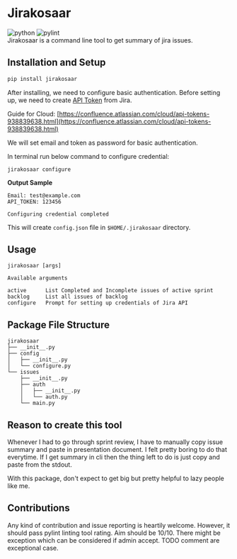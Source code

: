 # Jirakosaar
![python](https://img.shields.io/badge/python-3.6%20%7C%203.7%20%7C%203.8-blue) ![pylint](https://img.shields.io/badge/pylint-9.70-brightgreen)  
Jirakosaar is a command line tool to get summary of jira issues.

## Installation and Setup
```bash
pip install jirakosaar
```
After installing, we need to configure basic authentication. Before setting up, we need to create [API Token](https://id.atlassian.com/manage-profile/security/api-tokens) from Jira.

Guide for Cloud: [https://confluence.atlassian.com/cloud/api-tokens-938839638.html](https://confluence.atlassian.com/cloud/api-tokens-938839638.html)

We will set email and token as password for basic authentication.

In terminal run below command to configure credential:
```
jirakosaar configure
```
__Output Sample__
```
Email: test@example.com
API_TOKEN: 123456

Configuring credential completed
```

This will create `config.json` file in `$HOME/.jirakosaar` directory.

## Usage
```
jirakosaar [args]

Available arguments

active      List Completed and Incomplete issues of active sprint
backlog     List all issues of backlog
configure   Prompt for setting up credentials of Jira API
```

## Package File Structure
```
jirakosaar
├── __init__.py
├── config
│   ├── __init__.py
│   └── configure.py
└── issues
    ├── __init__.py
    ├── auth
    │   ├── __init__.py
    │   └── auth.py
    └── main.py
```

## Reason to create this tool
Whenever I had to go through sprint review, I have to manually copy issue summary and paste in presentation document. I felt pretty boring to do that everytime. If I get summary in cli then the thing left to do is just copy and paste from the stdout.

With this package, don't expect to get big but pretty helpful to lazy people like me.


## Contributions
Any kind of contribution and issue reporting is heartily welcome. However, it should pass pylint linting tool rating. Aim should be 10/10. There might be exception which can be considered if admin accept. TODO comment are exceptional case.
